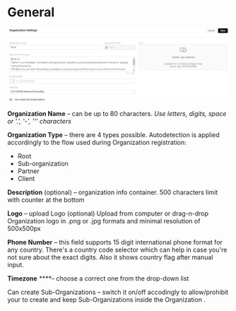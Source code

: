 # General



![](../../../../.gitbook/assets/org_settings.png)

**Organization Name** – can be up to 80 characters. _Use letters, digits, space or '.', '-', ''' characters_

**Organization Type** – there are 4 types possible. Autodetection is applied accordingly to the flow used during Organization registration:

* Root
* Sub-organization
* Partner
* Client

**Description** \(optional\) – organization info container. 500 characters limit with counter at the bottom

**Logo** – upload Logo \(optional\) Upload from computer or drag-n-drop Organization logo in .png or .jpg formats and minimal resolution of 500x500px

**Phone Number** – this field supports 15 digit international phone format for any country. There's a country code selector which can help in case you're not sure about the exact digits. Also it shows country flag after manual input.

**Timezone** _****–_ choose a correct one from the drop-down list 

Сan create Sub-Organizations – switch it on/off accodingly to allow/prohibit your to create and keep Sub-Organizations inside the Organization .

